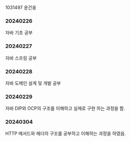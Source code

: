 1031497 윤건웅
### 20240226
자바 기초 공부

### 20240227

자바 스프링 공부

### 20240228

자바 도메인 설계 및 개발 공부

### 20240229

자바 DIP와 OCP의 구조를 이해하고 실제로 구현 하는 과정을 함.

### 20240304

HTTP 메서드와 헤더의 구조를 공부하고 이해하는 과정을 하였음.